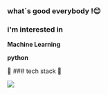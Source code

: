 ### what`s good everybody !😊

### i'm interested in

__Machine Learning__

__python__




🎇 ### tech stack 🎇

<img src="https://img.shields.io/badge/Python-orange?style=plastic&logo=Python&logoColor=#3776AB"/>

